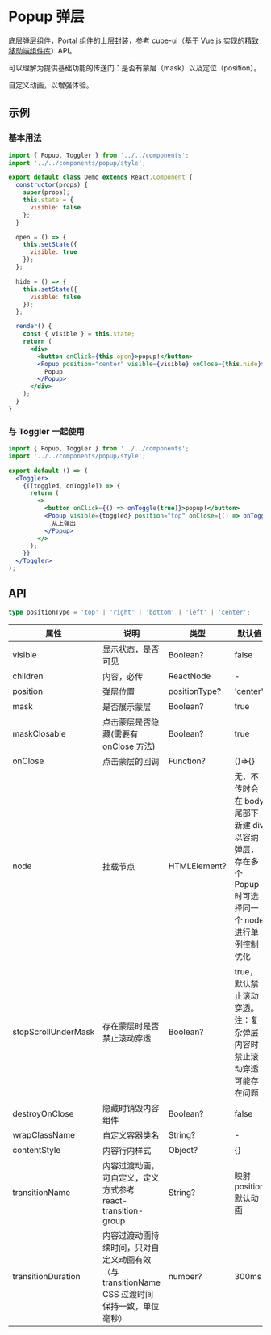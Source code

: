 # Popup 弹层

底层弹层组件，Portal 组件的上层封装，参考 cube-ui（[基于 Vue.js 实现的精致移动端组件库](https://didi.github.io/cube-ui/#/zh-CN)）API。

可以理解为提供基础功能的传送门：是否有蒙层（mask）以及定位（position）。

自定义动画，以增强体验。

## 示例

### 基本用法

```jsx
import { Popup, Toggler } from '../../components';
import '../../components/popup/style';

export default class Demo extends React.Component {
  constructor(props) {
    super(props);
    this.state = {
      visible: false
    };
  }

  open = () => {
    this.setState({
      visible: true
    });
  };

  hide = () => {
    this.setState({
      visible: false
    });
  };

  render() {
    const { visible } = this.state;
    return (
      <div>
        <button onClick={this.open}>popup!</button>
        <Popup position="center" visible={visible} onClose={this.hide}>
          Popup
        </Popup>
      </div>
    );
  }
}
```

### 与 Toggler 一起使用

```jsx
import { Popup, Toggler } from '../../components';
import '../../components/popup/style';

export default () => (
  <Toggler>
    {([toggled, onToggle]) => {
      return (
        <>
          <button onClick={() => onToggle(true)}>popup!</button>
          <Popup visible={toggled} position="top" onClose={() => onToggle(false)}>
            从上弹出
          </Popup>
        </>
      );
    }}
  </Toggler>
);
```

## API

```ts
type positionType = 'top' | 'right' | 'bottom' | 'left' | 'center';
```

| 属性                | 说明                                                                                          | 类型          | 默认值                                                                                              |
| ------------------- | --------------------------------------------------------------------------------------------- | ------------- | --------------------------------------------------------------------------------------------------- |
| visible             | 显示状态，是否可见                                                                            | Boolean?      | false                                                                                               |
| children            | 内容，必传                                                                                    | ReactNode     | -                                                                                                   |
| position            | 弹层位置                                                                                      | positionType? | 'center'                                                                                            |
| mask                | 是否展示蒙层                                                                                  | Boolean?      | true                                                                                                |
| maskClosable        | 点击蒙层是否隐藏(需要有 onClose 方法)                                                         | Boolean?      | true                                                                                                |
| onClose             | 点击蒙层的回调                                                                                | Function?     | ()=>{}                                                                                              |
| node                | 挂载节点                                                                                      | HTMLElement?  | 无，不传时会在 body 尾部下 新建 div 以容纳弹层，存在多个 Popup 时可选择同一个 node 进行单例控制优化 |
| stopScrollUnderMask | 存在蒙层时是否禁止滚动穿透                                                                    | Boolean?      | true，默认禁止滚动穿透。注：复杂弹层内容时禁止滚动穿透可能存在问题                                  |
| destroyOnClose      | 隐藏时销毁内容组件                                                                            | Boolean?      | false                                                                                               |
| wrapClassName       | 自定义容器类名                                                                                | String?       | -                                                                                                   |
| contentStyle        | 内容行内样式                                                                                  | Object?       | {}                                                                                                  |
| transitionName      | 内容过渡动画，可自定义，定义方式参考 react-transition-group                                   | String?       | 映射 position 默认动画                                                                              |
| transitionDuration  | 内容过渡动画持续时间，只对自定义动画有效（与 transitionName CSS 过渡时间 保持一致，单位毫秒） | number?       | 300ms                                                                                               |
